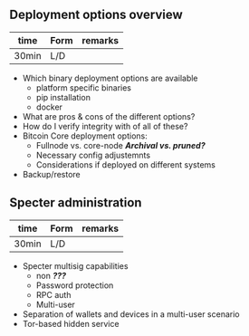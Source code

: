 ## Deployment options overview
| time   | Form    | remarks |
|--------|---------|---------|
| 30min  | L/D     |         |

* Which binary deployment options are available
  * platform specific binaries
  * pip installation
  * docker
* What are pros & cons of the different options?
* How do I verify integrity with of all of these?
* Bitcoin Core deployment options:
  * Fullnode vs. core-node ***Archival vs. pruned?***
  * Necessary config adjustemnts
  * Considerations if deployed on different systems
* Backup/restore

## Specter administration
| time   | Form    | remarks |
|--------|---------|---------|
| 30min  | L/D     |         |

* Specter multisig capabilities
  * non ***???***
  * Password protection
  * RPC auth
  * Multi-user
* Separation of wallets and devices in a multi-user scenario
* Tor-based hidden service